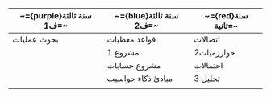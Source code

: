 

| ~={purple}سنة ثالثة ف1=~ | ~={blue}سنة ثالثة ف2=~ | ~={red}سنة ثانية=~ |
| ------------------------ | ---------------------- | ------------------ |
| بحوث عمليات              | قواعد معطيات           | اتصالات            |
|                          | مشروع 1                | خوارزميات2         |
|                          | مشروع حسابات           | احتمالات           |
|                          | مبادئ ذكاء حواسيب      | تحليل 3<br>        |
|                          |                        |                    |

